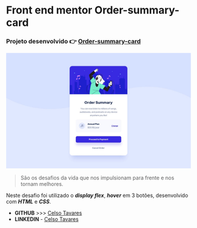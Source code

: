 # Front end mentor Order-summary-card
### Projeto desenvolvido :point_right: [Order-summary-card](https://celsotavares.github.io/Order-summary-card/)
![Arquivo original](design/desktop-design.jpg)
>São os desafios da vida que nos impulsionam para frente e nos tornam melhores.

Neste desafio foi utilizado o ***display flex***, ***hover*** em 3 botões, desenvolvido com ***HTML*** e ***CSS***.
- **GITHUB** >>> [Celso Tavares](https://github.com/CelsoTavares) 
- **LINKEDIN** - [Celso Tavares](linkedin.com/in/celsotavaresjunior) 


